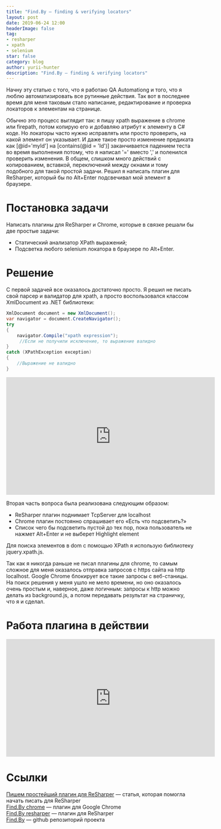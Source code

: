 ```yaml
---
title: "Find.By — finding & verifying locators"
layout: post
date: 2019-06-24 12:00
headerImage: false
tag:
- resharper
- xpath
- selenium
star: false
category: blog
author: yurii-hunter
description: "Find.By — finding & verifying locators"
---
```

Начну эту статью с того, что я работаю QA Automationg и того, что я люблю автоматизировать все рутинные действия. Так вот в последнее время для меня таковым стало написание, редактирование и проверка локаторов к элементам на странице. 

Обычно это процесс выглядит так: я пишу xpath выражение в chrome или firepath, потом копирую его и добавляю атрибут к элементу в C# коде. Но локаторы часто нужно исправлять или просто проверить, на какой элемент он указывает. И даже такое просто изменение предиката как [@id='myId'] на [contains(@id = 'Id')] заканчивается падением теста во время выполнения потому, что я написал '=' вместо ',' и поленился проверить изменения. В общем, слишком много действий с копированием, вставкой, переключений между окнами и тому подобного для такой простой задачи. Решил я написать плагин для ReSharper, который бы по Alt+Enter подсвечивал мой элемент в браузере.
# Постановка задачи
Написать плагины для ReSharper и Chrome, которые в связке решали бы две простые задачи:
* Статический анализатор XPath выражений;
* Подсветка любого selenium локатора в браузере по Alt+Enter.

# Решение
С первой задачей все оказалось достаточно просто. Я решил не писать свой парсер и валидатор для xpath, а просто воспользовался классом XmlDocument из .NET библиотеки:
```csharp
XmlDocument document = new XmlDocument();
var navigator = document.CreateNavigator();
try
{
    navigator.Compile("xpath expression");
     //Если не получили исключение, то выражение валидно
}
catch (XPathException exception)
{
    //Выражение не валидно
}
```
<iframe width="560" height="315" src="https://www.youtube.com/embed/PhdkFtNHcmk" frameborder="0" allow="accelerometer; autoplay; encrypted-media; gyroscope; picture-in-picture" allowfullscreen></iframe>

Вторая часть вопроса была реализована следующим образом:
* ReSharper плагин поднимает TcpServer для localhost
* Chrome плагин постоянно спрашивает его «Есть что подсветить?»
* Список чего бы подсветить пустой до тех пор, пока пользователь не нажмет Alt+Enter и не выберет Highlight element

Для поиска элементов в dom с помощью XPath я использую библиотеку jquery.xpath.js.

Так как я никогда раньше не писал плагины для chrome, то самым сложное для меня оказалось отправка запросов с https сайта на http localhost. Google Chrome блокирует все такие запросы с веб-станицы. На поиск решения у меня ушло не мело времени, но оно оказалось очень простым и, наверное, даже логичным: запросы к http можно делать из background.js, а потом передавать результат на страничку, что я и сделал.

# Работа плагина в действии
<iframe width="560" height="315" src="https://www.youtube.com/embed/iaJ_VY-dNNc" frameborder="0" allow="accelerometer; autoplay; encrypted-media; gyroscope; picture-in-picture" allowfullscreen></iframe>

# Ссылки

[Пишем простейший плагин для ReSharper](https://habrahabr.ru/post/270155/) — статья, которая помогла начать писать для ReSharper  
[Find.By chrome](https://chrome.google.com/webstore/detail/findby/phhphchblcckjanhfgimfmhopmjoefnb) — плагин для Google Chrome  
[Find.By resharper](https://resharper-plugins.jetbrains.com/packages/Find.By) — плагин для ReSharper  
[Find.By](https://github.com/yurii-hunter/find-by) — github репозиторий проекта  